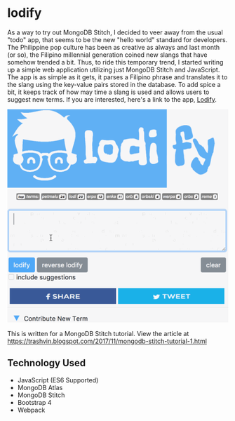 # lodify

As a way to try out MongoDB Stitch, I decided to veer away from the usual "todo" app, that seems to be the new "hello world" standard for developers. The Philippine pop culture has been as creative as always and last month (or so), the Filipino millennial generation coined new slangs that have somehow trended a bit. Thus, to ride this temporary trend, I started writing up a simple web application utilizing just MongoDB Stitch and JavaScript. The app is as simple as it gets, it parses a Filipino phrase and translates it to the slang using the key-value pairs stored in the database. To add spice a bit, it keeps track of how may time a slang is used and allows users to suggest new terms. If you are interested, here's a link to the app, [Lodify](http//bit.ly/lodify).

<p align="center">
<img src="https://github.com/trashvin/lodify-front-end/blob/master/docs/screenshots/demo.gif?raw=true" alt="Lodify custom image"/>
</p>

This is written for a MongoDB Stitch tutorial. View the article at https://trashvin.blogspot.com/2017/11/mongodb-stitch-tutorial-1.html
## Technology Used
+ JavaScript (ES6 Supported)
+ MongoDB Atlas
+ MongoDB Stitch
+ Bootstrap 4
+ Webpack
